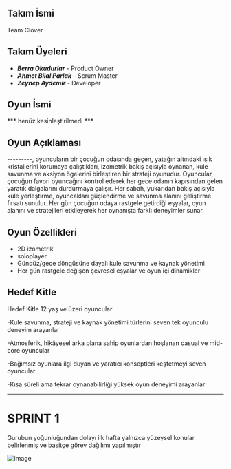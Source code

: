 ## Takım İsmi
Team Clover 
## Takım Üyeleri
- ***Berra Okudurlar*** - Product Owner
- ***Ahmet Bilal Parlak*** - Scrum Master
- ***Zeynep Aydemir*** - Developer

## Oyun İsmi
*** henüz kesinleştirilmedi ***

## Oyun Açıklaması
---------, oyuncuların bir çocuğun odasında geçen, yatağın altındaki ışık kristallerini korumaya çalıştıkları, izometrik bakış açısıyla oynanan, kule savunma ve aksiyon ögelerini birleştiren bir strateji oyunudur. Oyuncular, çocuğun favori oyuncağını kontrol ederek her gece odanın kapısından gelen yaratık dalgalarını durdurmaya çalışır. Her sabah, yukarıdan bakış açısıyla kule yerleştirme, oyuncakları güçlendirme ve savunma alanını geliştirme fırsatı sunulur. Her gün çocuğun odaya rastgele getirdiği eşyalar, oyun alanını ve stratejileri etkileyerek her oynanışta farklı deneyimler sunar.

## Oyun Özellikleri
- 2D izometrik
- soloplayer
- Gündüz/gece döngüsüne dayalı kule savunma ve kaynak yönetimi
- Her gün rastgele değişen çevresel eşyalar ve oyun içi dinamikler

## Hedef Kitle
Hedef Kitle
12 yaş ve üzeri oyuncular

-Kule savunma, strateji ve kaynak yönetimi türlerini seven tek oyunculu deneyim arayanlar

-Atmosferik, hikâyesel arka plana sahip oyunlardan hoşlanan casual ve mid-core oyuncular

-Bağımsız oyunlara ilgi duyan ve yaratıcı konseptleri keşfetmeyi seven oyuncular

-Kısa süreli ama tekrar oynanabilirliği yüksek oyun deneyimi arayanlar

---
# **SPRINT 1**
Gurubun yoğunluğundan dolayı ilk hafta yalnızca yüzeysel konular belirlenmiş ve basitçe görev dağılımı yapılmıştır

![image](https://github.com/user-attachments/assets/4867df95-972b-4508-9d40-d020527d67a5)

